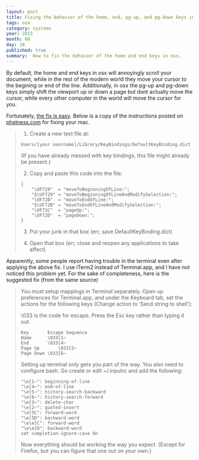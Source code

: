 ```yaml
---
layout: post
title: Fixing the behavior of the home, end, pg-up, and pg-down keys in OSX. 
tags: osx
category: systems
year: 2015
month: 08
day: 18
published: true
summary:  How to fix the behavior of the home and end keys in osx.
---
```


By default, the home and end keys in osx will annoyingly scroll your document, while in the rest of the modern world they move your cursor to the begining or end of the line.
Additionally, in osx the pg-up and pg-down keys simply shift the viewport up or down a page but dont actually move the cursor, while every other computer in the world will move the cursor for you. 

Fortunately, [the fix is easy](http://phatness.com/2007/08/fix-home-and-end-keys-on-mac-os-x/).
Below is a copy of the instructions posted on [phatness.com](http://phatness.com) for fixing your mac.

> 1) Create a new text file at:
> 
> ```
> Users/[your username]/Library/KeyBindings/DefaultKeyBinding.dict
> ```
> 
> (If you have already messed with key bindings, this file might already be present.)
> 
> 2) Copy and paste this code into the file:
> 
> ```
> {
>     "\UF729"  = "moveToBeginningOfLine:";
>     "$\UF729" = "moveToBeginningOfLineAndModifySelection:";
>     "\UF72B"  = "moveToEndOfLine:";
>     "$\UF72B" = "moveToEndOfLineAndModifySelection:";
>     "\UF72C"  = "pageUp:";
>     "\UF72D"  = "pageDown:";
> }
> ```
> 
> 3) Put your junk in that box (err, save DefaultKeyBinding.dict)
> 
> 4) Open that box (err, close and reopen any applications to take affect)
> 

Apparently, some people report having trouble in the terminal even after applying the above fix.
I use iTerm2 instead of Terminal.app, and I have not noticed this problem yet.
For the sake of completeness, here is the suggested fix (from the same source)

> You must setup mappings in Terminal separately. Open up preferences for Terminal.app, and under the Keyboard tab, set the actions for the following keys (Change action to ‘Send string to shell’):
> 
> \033 is the code for escape. Press the Esc key rather than typing it out.
> 
> ```
> Key		Escape Sequence
> Home		\033[1~
> End		\033[4~
> Page Up		\033[5~
> Page Down	\033[6~
> ```
> 
> Setting up terminal only gets you part of the way. You also need to configure bash. Go create or edit ~/.inputrc and add the following:
> 
> ```
> "\e[1~": beginning-of-line
> "\e[4~": end-of-line
> "\e[5~": history-search-backward
> "\e[6~": history-search-forward
> "\e[3~": delete-char
> "\e[2~": quoted-insert
> "\e[5C": forward-word
> "\e[5D": backward-word
> "\e\e[C": forward-word
> "\e\e[D": backward-word
> set completion-ignore-case On
> ```
> 
> Now everything should be working the way you expect. (Except for Firefox, but you can figure that one out on your own.)

